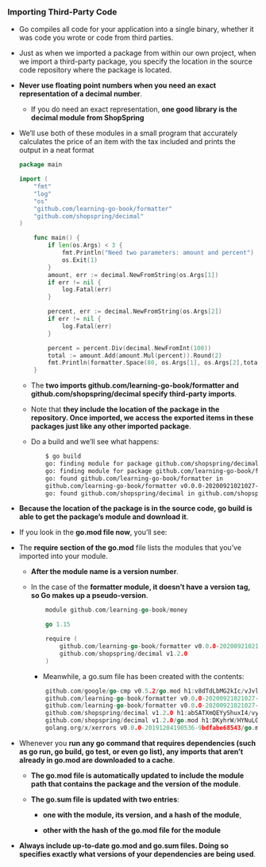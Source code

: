### Importing Third-Party Code

- Go compiles all code for your application into a single binary, whether it was code you wrote or code from third parties. 
  
- Just as when we imported a package from within our own project, when we import a third-party package, you specify the location in the source code repository where the package is located.

- **Never use floating point numbers when you need an exact representation of a decimal number**.

  - If you do need an exact representation, **one good library is the decimal module from ShopSpring**

- We’ll use both of these modules in a small program that accurately calculates the price of an item with the tax included and prints the output in a neat format

    ```go
    package main

    import (
        "fmt"
        "log"
        "os"
        "github.com/learning-go-book/formatter"
        "github.com/shopspring/decimal"
    )

        func main() {
            if len(os.Args) < 3 {
                fmt.Println("Need two parameters: amount and percent")
                os.Exit(1)
            }
            amount, err := decimal.NewFromString(os.Args[1])
            if err != nil {
                log.Fatal(err)
            }

            percent, err := decimal.NewFromString(os.Args[2])
            if err != nil {
                log.Fatal(err)
            }

            percent = percent.Div(decimal.NewFromInt(100))
            total := amount.Add(amount.Mul(percent)).Round(2)
            fmt.Println(formatter.Space(80, os.Args[1], os.Args[2],total.StringFixed(2)))
        }
    ```

  - The **two imports github.com/learning-go-book/formatter and github.com/shopspring/decimal specify third-party imports**.
  
  - Note that **they include the location of the package in the repository. Once imported, we access the exported items in these packages just like any other imported package**.


  - Do a build and we’ll see what happens:

    ```sh
        $ go build
        go: finding module for package github.com/shopspring/decimal
        go: finding module for package github.com/learning-go-book/formatter
        go: found github.com/learning-go-book/formatter in
        github.com/learning-go-book/formatter v0.0.0-20200921021027-5abc380940ae
        go: found github.com/shopspring/decimal in github.com/shopspring/decimal v1.2.0
    ```

- **Because the location of the package is in the source code, go build is able to get the package’s module and download it**. 

- If you look in the **go.mod file now**, you’ll see:

- The **require section of the go.mod** file lists the modules that you’ve imported into
your module.

  - **After the module name is a version number**. 
  - In the case of the **formatter module, it doesn’t have a version tag, so Go makes up a pseudo-version**.
    
    ```go
        module github.com/learning-go-book/money

        go 1.15

        require (
            github.com/learning-go-book/formatter v0.0.0-20200921021027-5abc380940ae
            github.com/shopspring/decimal v1.2.0
        )
    ```
    - Meanwhile, a go.sum file has been created with the contents:

    ```go
        github.com/google/go-cmp v0.5.2/go.mod h1:v8dTdLbMG2kIc/vJvl+f65V22db...
        github.com/learning-go-book/formatter v0.0.0-20200921021027-5abc38094...
        github.com/learning-go-book/formatter v0.0.0-20200921021027-5abc38094...
        github.com/shopspring/decimal v1.2.0 h1:abSATXmQEYyShuxI4/vyW3tV1MrKA...
        github.com/shopspring/decimal v1.2.0/go.mod h1:DKyhrW/HYNuLGql+MJL6WC...
        golang.org/x/xerrors v0.0.0-20191204190536-9bdfabe68543/go.mod h1:I/5...
    ```

- Whenever you **run any go command that requires dependencies (such as go run, go build, go test, or even go list), any imports that aren’t already in go.mod are downloaded to a cache**. 

  - **The go.mod file is automatically updated to include the module path that contains the package and the version of the module**. 

  - **The go.sum file is updated with two entries**: 
    
    - **one with the module, its version, and a hash of the module**,
    
    - **other with the hash of the go.mod file for the module**

- **Always include up-to-date go.mod and go.sum files. Doing so specifies exactly what versions of your dependencies are being used**.


